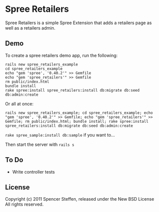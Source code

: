 Spree Retailers
===============

Spree Retailers is a simple Spree Extension that adds a retailers page as well as a retailers admin.


Demo
----

To create a spree retailers demo app, run the following:
  
    rails new spree_retailers_example 
    cd spree_retailers_example 
    echo "gem 'spree', '0.40.2'" >> Gemfile 
    echo "gem 'spree_retailers'" >> Gemfile 
    rm public/index.html
    bundle install
    rake spree:install spree_retailers:install db:migrate db:seed db:admin:create

Or all at once:

    rails new spree_retailers_example; cd spree_retailers_example; echo "gem 'spree', '0.40.2'" >> Gemfile; echo "gem 'spree_retailers'" >> Gemfile; rm public/index.html; bundle install; rake spree:install spree_retailers:install db:migrate db:seed db:admin:create

`rake spree_sample:install db:sample` if you want to...

Then start the server with `rails s`


To Do
-----

* Write controller tests

License
-------

Copyright (c) 2011 Spencer Steffen, released under the New BSD License All rights reserved.
